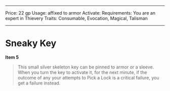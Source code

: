 
---
Price: 22 gp
Usage: affixed to armor
Activate: 
Requirements: You are an expert in Thievery
Traits: Consumable, Evocation, Magical, Talisman

---

# Sneaky Key

**Item 5**

> This small silver skeleton key can be pinned to armor or a sleeve. When you turn the key to activate it, for the next minute, if the outcome of any your attempts to Pick a Lock is a critical failure, you get a failure instead.
